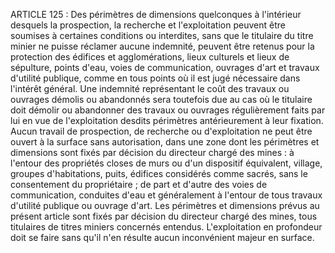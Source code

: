ARTICLE 125 : Des périmètres de dimensions quelconques à l'intérieur
desquels la prospection, la recherche et l'exploitation peuvent être
soumises à certaines conditions ou interdites, sans que le titulaire du
titre minier ne puisse réclamer aucune indemnité, peuvent être retenus
pour la protection des édifices et agglomérations, lieux culturels et
lieux de sépulture, points d'eau, voies de communication, ouvrages d'art
et travaux d'utilité publique, comme en tous points où il est jugé
nécessaire dans l'intérêt général. Une indemnité représentant le coût
des travaux ou ouvrages démolis ou abandonnés sera toutefois due au cas
où le titulaire doit démolir ou abandonner des travaux ou ouvrages
régulièrement faits par lui en vue de l'exploitation desdits périmètres
antérieurement à leur fixation.
Aucun travail de prospection, de recherche ou d'exploitation ne peut
être ouvert à la surface sans autorisation, dans une zone dont les
périmètres et dimensions sont fixés par décision du directeur chargé des
mines :
à l'entour des propriétés closes de murs ou d'un dispositif
équivalent, village, groupes d'habitations, puits, édifices considérés
comme sacrés, sans le consentement du propriétaire ;
de part et d'autre des voies de communication, conduites d'eau et
généralement à l'entour de tous travaux d'utilité publique ou ouvrage
d'art.
Les périmètres et dimensions prévus au présent article sont fixés par
décision du directeur chargé des mines, tous titulaires de titres
miniers concernés entendus.
L'exploitation en profondeur doit se faire sans qu'il n'en résulte
aucun inconvénient majeur en surface.